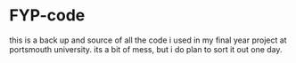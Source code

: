 # FYP-code
this is a back up and source of all the code i used in my final year project at portsmouth university. its a bit of mess, but i do plan to sort it out one day.
